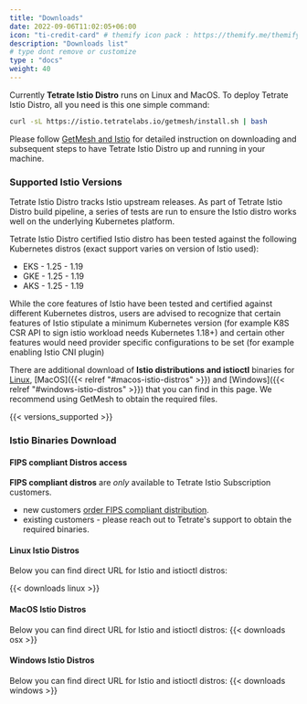 ```yaml
---
title: "Downloads"
date: 2022-09-06T11:02:05+06:00
icon: "ti-credit-card" # themify icon pack : https://themify.me/themify-icons
description: "Downloads list"
# type dont remove or customize
type : "docs"
weight: 40
---
```



Currently <strong>Tetrate Istio Distro</strong> runs on Linux and MacOS. To deploy Tetrate Istio Distro, all you need is this one simple command:

```sh
curl -sL https://istio.tetratelabs.io/getmesh/install.sh | bash
```

Please follow [GetMesh and Istio](/getmesh-cli/install) for detailed instruction on downloading and subsequent steps to have Tetrate Istio Distro up and running in your machine.

### Supported Istio Versions
Tetrate Istio Distro tracks Istio upstream releases. As part of Tetrate Istio Distro build pipeline, a series of tests are run to ensure the Istio distro works well on the underlying Kubernetes platform.

Tetrate Istio Distro certified Istio distro has been tested against the following Kubernetes distros (exact support varies on version of Istio used):
- EKS - 1.25 - 1.19
- GKE - 1.25 - 1.19
- AKS - 1.25 - 1.19

While the core features of Istio have been tested and certified against different Kubernetes distros, users are advised to recognize that certain features of Istio stipulate a minimum Kubernetes version (for example K8S CSR API to sign istio workload needs Kubernetes 1.18+) and certain other features would need provider specific configurations to be set (for example enabling Istio CNI plugin)

There are additional download of **Istio distributions and istioctl** binaries for [Linux](#linux-istio-distros), [MacOS]({{< relref "#macos-istio-distros" >}}) and [Windows]({{< relref "#windows-istio-distros" >}}) that you can find in this page. We recommend using GetMesh to obtain the required files.

{{< versions_supported >}}

### Istio Binaries Download

#### FIPS compliant Distros access

**FIPS compliant distros** are _only_ available to Tetrate Istio Subscription customers. 
- new customers [order FIPS compliant distribution](/fips-request/).
- existing customers - please reach out to Tetrate's support to obtain the required binaries.

#### Linux Istio Distros 

Below you can find direct URL for Istio and istioctl distros: 

{{< downloads linux >}}

#### MacOS Istio Distros

Below you can find direct URL for Istio and istioctl distros: 
{{< downloads osx >}}

#### Windows Istio Distros

Below you can find direct URL for Istio and istioctl distros: 
{{< downloads windows >}}

